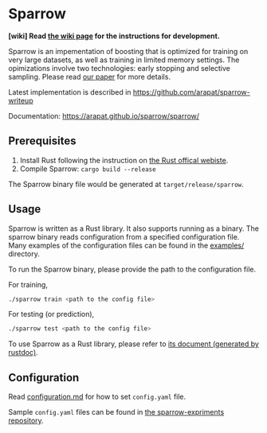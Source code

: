 # Sparrow

**[wiki] Read [the wiki page](https://github.com/arapat/sparrow/wiki) for the instructions for development.**

Sparrow is an impementation of boosting that is optimized for training on very large datasets, as well as training in limited memory settings. The opimizations involve two technologies: early stopping and selective sampling. Please read [our paper](https://arxiv.org/abs/1901.09047) for more details.

Latest implementation is described in https://github.com/arapat/sparrow-writeup

Documentation: https://arapat.github.io/sparrow/sparrow/

## Prerequisites

1. Install Rust following the instruction on [the Rust offical webiste](https://www.rust-lang.org/tools/install).
2. Compile Sparrow: `cargo build --release`

The Sparrow binary file would be generated at `target/release/sparrow`.

## Usage

Sparrow is written as a Rust library. It also supports running as a binary. The sparrow binary reads configuration from a specified configuration file. Many examples of the configuration files can be found in the [examples/](examples) directory.

To run the Sparrow binary, please provide the path to the configuration file.

For training,
```bash
./sparrow train <path to the config file>
```

For testing (or prediction),
```bash
./sparrow test <path to the config file>
```

To use Sparrow as a Rust library, please refer to [its document (generated by rustdoc)](http://jalafate.com/sparrow/sparrow).

## Configuration

Read [configuration.md](configuration.md) for how to set `config.yaml` file.

Sample `config.yaml` files can be found in [the sparrow-expriments repository](https://github.com/arapat/sparrow-experiments/tree/master/configs).
